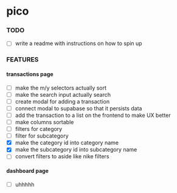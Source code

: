 # pico

### TODO

- [ ] write a readme with instructions on how to spin up

### FEATURES

#### transactions page

- [ ] make the m/y selectors actually sort
- [ ] make the search input actually search
- [ ] create modal for adding a transaction
- [ ] connect modal to supabase so that it persists data
- [ ] add the transaction to a list on the frontend to make UX better
- [ ] make columns sortable
- [ ] filters for category
- [ ] filter for subcategory
- [x] make the category id into category name
- [x] make the subcategory id into subcategory name
- [ ] convert filters to aside like nike filters

#### dashboard page

- [ ] uhhhhh
